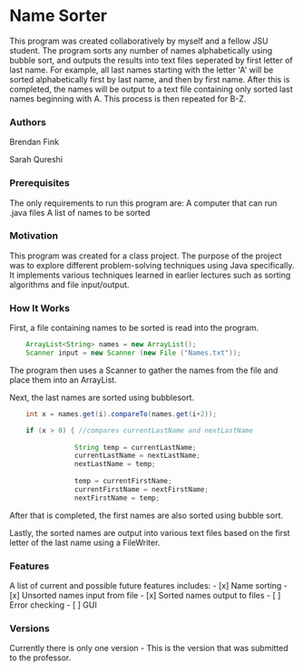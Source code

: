 # Name Sorter

This program was created collaboratively by myself and a fellow JSU student. The program sorts any number of names alphabetically using bubble sort, and outputs the results into text files seperated by first letter of last name. For example, all last names starting with the letter 'A' will be sorted alphabetically first by last name, and then by first name. After this is completed, the names will be output to a text file containing only sorted last names beginning with A. This process is then repeated for B-Z.

### Authors

Brendan Fink

Sarah Qureshi

### Prerequisites

The only requirements to run this program are:
	A computer that can run .java files
	A list of names to be sorted

### Motivation

This program was created for a class project. The purpose of the project was to explore different problem-solving techniques using Java specifically. It implements various techniques learned in earlier lectures such as sorting algorithms and file input/output.

### How It Works

First, a file containing names to be sorted is read into the program. 

```java
	ArrayList<String> names = new ArrayList();
	Scanner input = new Scanner (new File ("Names.txt"));
```
The program then uses a Scanner to gather the names from the file and place them into an ArrayList.

Next, the last names are sorted using bubblesort.
```java
	int x = names.get(i).compareTo(names.get(i+2));

	if (x > 0) { //compares currentLastName and nextLastName
				
				String temp = currentLastName;
				currentLastName = nextLastName; 
				nextLastName = temp;
				
				temp = currentFirstName;
				currentFirstName = nextFirstName;
				nextFirstName = temp;
```
After that is completed, the first names are also sorted using bubble sort.

Lastly, the sorted names are output into various text files based on the first letter of the last name using a FileWriter.

### Features

A list of current and possible future features includes:
	- [x] Name sorting
	- [x] Unsorted names input from file
	- [x] Sorted names output to files
	- [ ] Error checking
	- [ ] GUI

### Versions

Currently there is only one version - This is the version that was submitted to the professor.